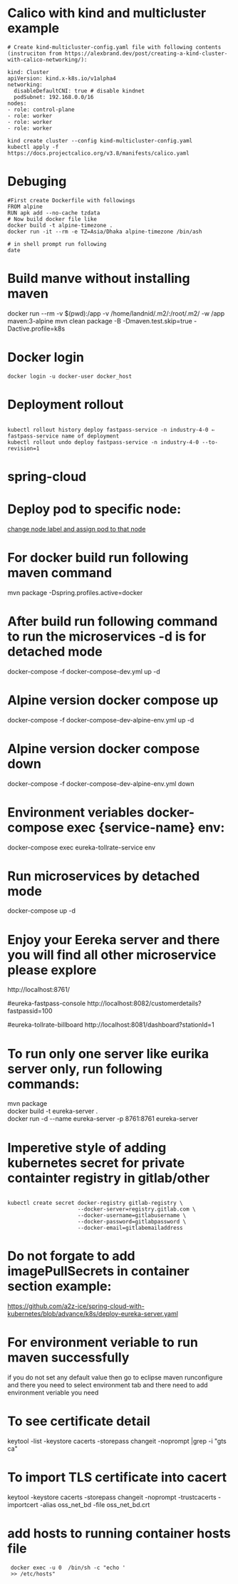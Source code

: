 # Calico with kind and multicluster example
```
# Create kind-multicluster-config.yaml file with following contents (instruciton from https://alexbrand.dev/post/creating-a-kind-cluster-with-calico-networking/):

kind: Cluster
apiVersion: kind.x-k8s.io/v1alpha4
networking:
  disableDefaultCNI: true # disable kindnet
  podSubnet: 192.168.0.0/16
nodes:
- role: control-plane
- role: worker
- role: worker
- role: worker

kind create cluster --config kind-multicluster-config.yaml
kubectl apply -f https://docs.projectcalico.org/v3.8/manifests/calico.yaml

```
# Debuging
```
#First create Dockerfile with followings
FROM alpine
RUN apk add --no-cache tzdata
# Now build docker file like
docker build -t alpine-timezone .
docker run -it --rm -e TZ=Asia/Dhaka alpine-timezone /bin/ash

# in shell prompt run following 
date
```

# Build manve without installing maven 
docker run --rm -v $(pwd):/app -v /home/landnid/.m2/:/root/.m2/ -w /app maven:3-alpine mvn clean package -B -Dmaven.test.skip=true -Dactive.profile=k8s 


# Docker login
```
docker login -u docker-user docker_host

```
# Deployment rollout
<pre><code>
kubectl rollout history deploy fastpass-service -n industry-4-0 ⇐ fastpass-service name of deployment
kubectl rollout undo deploy fastpass-service -n industry-4-0 --to-revision=1
</code></pre>

# spring-cloud
# Deploy pod to specific node:
[change node label and assign pod to that node](https://kubernetes.io/docs/tasks/configure-pod-container/assign-pods-nodes/)

# For docker build run following maven command
mvn package -Dspring.profiles.active=docker
# After build run following command to run the microservices -d is for detached mode
docker-compose -f docker-compose-dev.yml up -d
# Alpine version docker compose up
docker-compose -f docker-compose-dev-alpine-env.yml up -d<br>
# Alpine version docker compose down
docker-compose -f docker-compose-dev-alpine-env.yml down


# Environment veriables docker-compose exec {service-name} env:
docker-compose exec eureka-tollrate-service env

# Run microservices by detached mode
docker-compose up -d

# Enjoy your Eereka server and there you will find all other microservice please explore
http://localhost:8761/

#eureka-fastpass-console
http://localhost:8082/customerdetails?fastpassid=100

#eureka-tollrate-billboard
http://localhost:8081/dashboard?stationId=1

# To run only one server like eurika server only, run following commands:
mvn package<br>
docker build -t eureka-server .<br>
docker run -d --name eureka-server -p 8761:8761 eureka-server<br>

# Imperetive style of adding kubernetes secret for private containter registry in gitlab/other
<pre><code>
kubectl create secret docker-registry gitlab-registry \
                      --docker-server=registry.gitlab.com \
                      --docker-username=gitlabusername \
                      --docker-password=gitlabpassword \
                      --docker-email=gitlabemailaddress
</code></pre>  

# Do not forgate to add imagePullSecrets in container section example:
https://github.com/a2z-ice/spring-cloud-with-kubernetes/blob/advance/k8s/deploy-eureka-server.yaml

# For environment veriable to run maven successfully
if you do not set any default value then go to eclipse maven runconfigure and there you need to select environment tab and there need to add environment veriable you need

# To see certificate detail
keytool -list -keystore cacerts -storepass changeit -noprompt |grep -i "gts ca"
# To import TLS certificate into cacert
keytool -keystore cacerts -storepass changeit -noprompt -trustcacerts -importcert -alias oss_net_bd -file oss_net_bd.crt

# add hosts to running container hosts file
<code><pre>
docker exec -u 0 <container-name> /bin/sh -c "echo '<ip> <name> >> /etc/hosts"
</code></pre>                      
             


